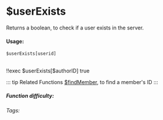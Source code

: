 # $userExists
Returns a boolean, to check if a user exists in the server.

#### Usage: 
`$userExists[userid]`


<br/>
<discord-messages>
	<discord-message :bot="false" role-color="#ffcc9a" author="Member">
		!!exec $userExists[$authorID]
	</discord-message>
	<discord-message :bot="true" role-color="#0099ff" author="Custom Command" avatar="https://media.discordapp.net/avatars/725721249652670555/781224f90c3b841ba5b40678e032f74a.webp">
		true
	</discord-message>
</discord-messages>

::: tip Related Functions
[$findMember](../Member/findMember.md), to find a member's ID
:::

##### Function difficulty: <Badge type="tip" text="Easy" vertical="middle" /> 
###### Tags: <Badge type="tip" text="Channel" vertical="middle" /> <Badge type="tip" text="exists" vertical="middle" /> <Badge type="tip" text="check" vertical="middle" /> <Badge type="tip" text="is real" vertical="middle" /> <Badge type="tip" text="server channel" vertical="middle" /> 
